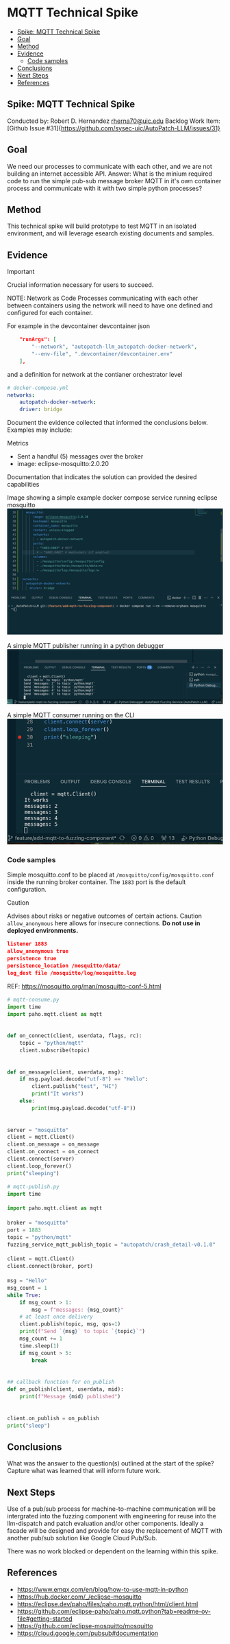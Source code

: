 # MQTT Technical Spike <!-- omit in toc -->
- [Spike: MQTT Technical Spike](#spike-mqtt-technical-spike)
- [Goal](#goal)
- [Method](#method)
- [Evidence](#evidence)
  - [Code samples](#code-samples)
- [Conclusions](#conclusions)
- [Next Steps](#next-steps)
- [References](#references)

## Spike: MQTT Technical Spike
Conducted by: Robert D. Hernandez rherna70@uic.edu
Backlog Work Item: [Github Issue #31]{https://github.com/sysec-uic/AutoPatch-LLM/issues/31}

## Goal

We need our processes to communicate with each other, and we are not building an internet accessible API.  Answer: What is the minium required code to run the simple pub-sub message broker MQTT in it's own container process and communicate with it with two simple python processes?

## Method
This technical spike will build prototype to test MQTT in an isolated environment, and will leverage esearch existing documents and samples.

## Evidence

> [!IMPORTANT]  
> Crucial information necessary for users to succeed.
> 
> NOTE: Network as Code
> Processes communicating with each other between containers using the network will need to have one defined and configured for each container.

For example in the devcontainer 
devcontainer json
```json
	"runArgs": [
		"--network", "autopatch-llm_autopatch-docker-network",
		"--env-file", ".devcontainer/devcontainer.env"
	],
```

and a definition for network at the contianer orchestrator level 

```yaml
# docker-compose.yml
networks:
    autopatch-docker-network:
    driver: bridge
```

Document the evidence collected that informed the conclusions below. Examples may include:

Metrics
- Sent a handful (5) messages over the broker
- image: eclipse-mosquitto:2.0.20

Documentation that indicates the solution can provided the desired capabilities

Image showing a simple example docker compose service running eclipse mosquitto ![Image showing a simple example docker compose service running eclipse mosquitto](../images/compose-mqtt-example.png)

A simple MQTT publisher running in a python debugger ![a simple MQTT publisher running in a python debugger](../images/mqtt-publisher-python.png)

A simple MQTT consumer running on the CLI![a simple MQTT consumer running on the CLI](../images/mqtt-consumer-python.png)

### Code samples

Simple mosquitto.conf to be placed at `/mosquitto/config/mosquitto.conf` inside the running broker container.  The `1883` port is the default configuration.  

> [!CAUTION]
> Advises about risks or negative outcomes of certain actions.
Caution `allow_anonymous` here allows for insecure connections.  **Do not use in deployed environments.**

```json
listener 1883
allow_anonymous true
persistence true
persistence_location /mosquitto/data/
log_dest file /mosquitto/log/mosquitto.log
```
REF: https://mosquitto.org/man/mosquitto-conf-5.html

```python
# mqtt-consume.py
import time
import paho.mqtt.client as mqtt


def on_connect(client, userdata, flags, rc):
    topic = "python/mqtt"
    client.subscribe(topic)


def on_message(client, userdata, msg):
    if msg.payload.decode("utf-8") == "Hello":
        client.publish("test", "HI")
        print("It works")
    else:
        print(msg.payload.decode("utf-8"))


server = "mosquitto"
client = mqtt.Client()
client.on_message = on_message
client.on_connect = on_connect
client.connect(server)
client.loop_forever()
print("sleeping")

```

```python
# mqtt-publish.py
import time

import paho.mqtt.client as mqtt

broker = "mosquitto"
port = 1883
topic = "python/mqtt"
fuzzing_service_mqtt_publish_topic = "autopatch/crash_detail-v0.1.0"

client = mqtt.Client()
client.connect(broker, port)

msg = "Hello"
msg_count = 1
while True:
    if msg_count > 1:
        msg = f"messages: {msg_count}"
    # at least once delivery
    client.publish(topic, msg, qos=1)
    print(f"Send `{msg}` to topic `{topic}`")
    msg_count += 1
    time.sleep(1)
    if msg_count > 5:
        break


## callback function for on_publish
def on_publish(client, userdata, mid):
    print(f"Message {mid} published")


client.on_publish = on_publish
print("sleep")
```

## Conclusions
What was the answer to the question(s) outlined at the start of the spike? Capture what was learned that will inform future work.

## Next Steps

Use of a pub/sub process for machine-to-machine communication will be intergrated into the fuzzing component with engineering for reuse into the llm-dispatch and patch evaluation and/or other components.  Ideally a facade will be designed and provide for easy the replacement of MQTT with another pub/sub solution like Google Cloud Pub/Sub.

There was no work blocked or dependent on the learning within this spike.

## References
- https://www.emqx.com/en/blog/how-to-use-mqtt-in-python
- https://hub.docker.com/_/eclipse-mosquitto
- https://eclipse.dev/paho/files/paho.mqtt.python/html/client.html
- https://github.com/eclipse-paho/paho.mqtt.python?tab=readme-ov-file#getting-started
- https://github.com/eclipse-mosquitto/mosquitto
- https://cloud.google.com/pubsub#documentation
